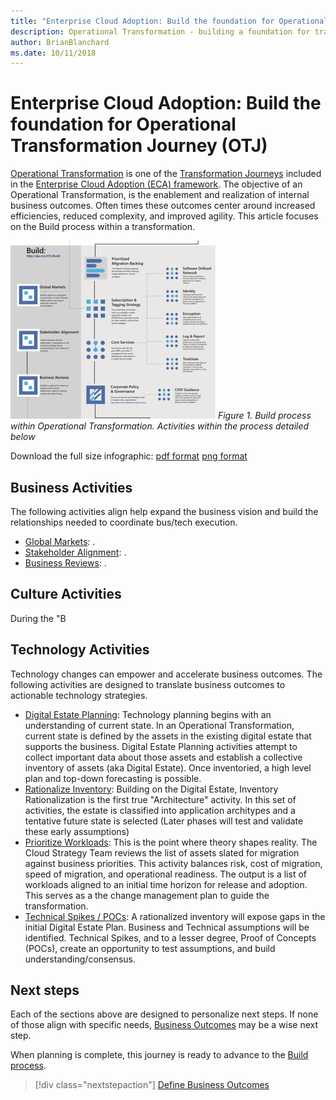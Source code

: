 ```yaml
---
title: "Enterprise Cloud Adoption: Build the foundation for Operational Transformation"
description: Operational Transformation - building a foundation for transformation
author: BrianBlanchard
ms.date: 10/11/2018
---
```


# Enterprise Cloud Adoption: Build the foundation for Operational Transformation Journey (OTJ)

[Operational Transformation](overview.md) is one of the [Transformation Journeys](../overview.md) included in the [Enterprise Cloud Adoption (ECA) framework](../../overview.md). The objective of an Operational Transformation, is the enablement and realization of internal business outcomes. Often times these outcomes center around increased efficiencies, reduced complexity, and improved agility. This article focuses on the Build process within a transformation.

![Build process within Operational Transformation](../../_images/operational-transformation-build.png)
*Figure 1. Build process within Operational Transformation. Activities within the process detailed below*

Download the full size infographic: [pdf format](../../_images/operational-transformation-infographic.png) [png format](../../_images/operational-transformation-infographic.pdf)

## Business Activities

The following activities align help expand the business vision and build the relationships needed to coordinate bus/tech execution.

* [Global Markets](../business-strategy/global-markets.md): .
* [Stakeholder Alignment](../business-strategy/stakeholder-alignment.md): .
* [Business Reviews](../business-strategy/business-reviews.md): .

## Culture Activities

During the "B

## Technology Activities

Technology changes can empower and accelerate business outcomes. The following activities are designed to translate business outcomes to actionable technology strategies.

* [Digital Estate Planning](../migration/plan/digital-estate-planning.md): Technology planning begins with an understanding of current state. In an Operational Transformation, current state is defined by the assets in the existing digital estate that supports the business. Digital Estate Planning activities attempt to collect important data about those assets and establish a collective inventory of assets (aka Digital Estate). Once inventoried, a high level plan and top-down forecasting is possible.
* [Rationalize Inventory](../migration/plan/rationalize.md): Building on the Digital Estate, Inventory Rationalization is the first true "Architecture" activity. In this set of activities, the estate is classified into application architypes and a tentative future state is selected (Later phases will test and validate these early assumptions)
* [Prioritize Workloads](../migration/plan/prioritize-workloads.md): This is the point where theory shapes reality. The Cloud Strategy Team reviews the list of assets slated for migration against business priorities. This activity balances risk, cost of migration, speed of migration, and operational readiness. The output is a list of workloads aligned to an initial time horizon for release and adoption. This serves as a the change management plan to guide the transformation.
* [Technical Spikes / POCs](../migration/plan/technical-spike-poc.md): A rationalized inventory will expose gaps in the initial Digital Estate Plan. Business and Technical assumptions will be identified. Technical Spikes, and to a lesser degree, Proof of Concepts (POCs), create an opportunity to test assumptions, and build understanding/consensus.

## Next steps

Each of the sections above are designed to personalize next steps. If none of those align with specific needs, [Business Outcomes](../business-strategy/business-outcomes/overview.md) may be a wise next step.

When planning is complete, this journey is ready to advance to the [Build process](build.md).

> [!div class="nextstepaction"]
> [Define Business Outcomes](../business-strategy/business-outcomes/overview.md)